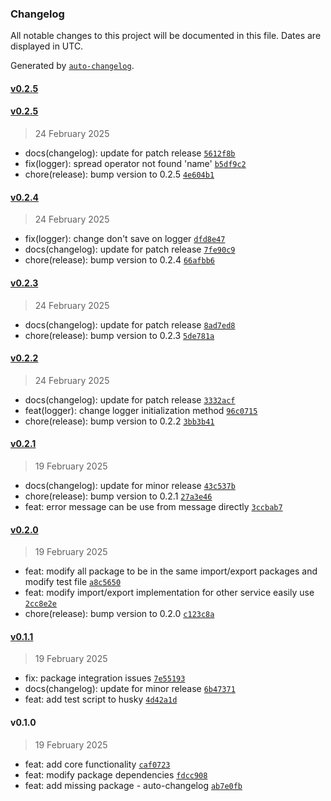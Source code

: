 ### Changelog

All notable changes to this project will be documented in this file. Dates are displayed in UTC.

Generated by [`auto-changelog`](https://github.com/CookPete/auto-changelog).

#### [v0.2.5](https://github.com/PomPerWoW/papdaew-shared/compare/v0.2.5...v0.2.5)

#### [v0.2.5](https://github.com/PomPerWoW/papdaew-shared/compare/v0.2.4...v0.2.5)

> 24 February 2025

- docs(changelog): update for patch release [`5612f8b`](https://github.com/PomPerWoW/papdaew-shared/commit/5612f8b4e2add2f350ca87927170e2e3435a5d25)
- fix(logger): spread operator not found 'name' [`b5df9c2`](https://github.com/PomPerWoW/papdaew-shared/commit/b5df9c2de3edbdd66e878623b141f856ad47f2c9)
- chore(release): bump version to 0.2.5 [`4e604b1`](https://github.com/PomPerWoW/papdaew-shared/commit/4e604b14386270d86abd01bf442eaf008e6a6031)

#### [v0.2.4](https://github.com/PomPerWoW/papdaew-shared/compare/v0.2.3...v0.2.4)

> 24 February 2025

- fix(logger): change don't save on logger [`dfd8e47`](https://github.com/PomPerWoW/papdaew-shared/commit/dfd8e474779b468150fe4b9de717e076798b2296)
- docs(changelog): update for patch release [`7fe90c9`](https://github.com/PomPerWoW/papdaew-shared/commit/7fe90c99177e81fe47ade3ea08e6a950291e56da)
- chore(release): bump version to 0.2.4 [`66afbb6`](https://github.com/PomPerWoW/papdaew-shared/commit/66afbb6992a39439c1e6b60b3f17fd80c18c3815)

#### [v0.2.3](https://github.com/PomPerWoW/papdaew-shared/compare/v0.2.2...v0.2.3)

> 24 February 2025

- docs(changelog): update for patch release [`8ad7ed8`](https://github.com/PomPerWoW/papdaew-shared/commit/8ad7ed84c31b4f9a57849fea2ff05099645924cc)
- chore(release): bump version to 0.2.3 [`5de781a`](https://github.com/PomPerWoW/papdaew-shared/commit/5de781adb7e55ce5e752172e98e14d9337a178ca)

#### [v0.2.2](https://github.com/PomPerWoW/papdaew-shared/compare/v0.2.1...v0.2.2)

> 24 February 2025

- docs(changelog): update for patch release [`3332acf`](https://github.com/PomPerWoW/papdaew-shared/commit/3332acfc429831ed7003ecc4764dae15fc43619c)
- feat(logger): change logger initialization method [`96c0715`](https://github.com/PomPerWoW/papdaew-shared/commit/96c0715b35e3d3b14ee8b21e753245a442aa994c)
- chore(release): bump version to 0.2.2 [`3bb3b41`](https://github.com/PomPerWoW/papdaew-shared/commit/3bb3b41d01a890695d4b422a9b8ce0156435dab7)

#### [v0.2.1](https://github.com/PomPerWoW/papdaew-shared/compare/v0.2.0...v0.2.1)

> 19 February 2025

- docs(changelog): update for minor release [`43c537b`](https://github.com/PomPerWoW/papdaew-shared/commit/43c537b606ffbbf708f1c95dbce25b61ecd33a03)
- chore(release): bump version to 0.2.1 [`27a3e46`](https://github.com/PomPerWoW/papdaew-shared/commit/27a3e46042e47c9a4adb1c145c37673b381b29d2)
- feat: error message can be use from message directly [`3ccbab7`](https://github.com/PomPerWoW/papdaew-shared/commit/3ccbab73fb4998e2d1669c8a996a364495764eee)

#### [v0.2.0](https://github.com/PomPerWoW/papdaew-shared/compare/v0.1.1...v0.2.0)

> 19 February 2025

- feat: modify all package to be in the same import/export packages and modify test file [`a8c5650`](https://github.com/PomPerWoW/papdaew-shared/commit/a8c5650589f47b816eda3c2857308b6188820666)
- feat: modify import/export implementation for other service easily use [`2cc8e2e`](https://github.com/PomPerWoW/papdaew-shared/commit/2cc8e2edf8f23f5231786b8938d53d8b1973edb3)
- chore(release): bump version to 0.2.0 [`c123c8a`](https://github.com/PomPerWoW/papdaew-shared/commit/c123c8a948b8111b7c82ae18b7d97a180c9a3dcb)

#### [v0.1.1](https://github.com/PomPerWoW/papdaew-shared/compare/v0.1.0...v0.1.1)

> 19 February 2025

- fix: package integration issues [`7e55193`](https://github.com/PomPerWoW/papdaew-shared/commit/7e55193140b27e72eb3c5c3ecc5b858d7c465e16)
- docs(changelog): update for minor release [`6b47371`](https://github.com/PomPerWoW/papdaew-shared/commit/6b47371bc5b9da44b5315688e906cd57bce63f7f)
- feat: add test script to husky [`4d42a1d`](https://github.com/PomPerWoW/papdaew-shared/commit/4d42a1ddc43684c08355d11c891828e0017fac7b)

#### v0.1.0

> 19 February 2025

- feat: add core functionality [`caf0723`](https://github.com/PomPerWoW/papdaew-shared/commit/caf0723603dc12bfb6fdd4ac5d1c7acaaca06493)
- feat: modify package dependencies [`fdcc908`](https://github.com/PomPerWoW/papdaew-shared/commit/fdcc9086b5cc0efc2534c00fb67f633ea48c91b0)
- feat: add missing package - auto-changelog [`ab7e0fb`](https://github.com/PomPerWoW/papdaew-shared/commit/ab7e0fbbcecf387c54584c1dbbf07058c59e832f)
